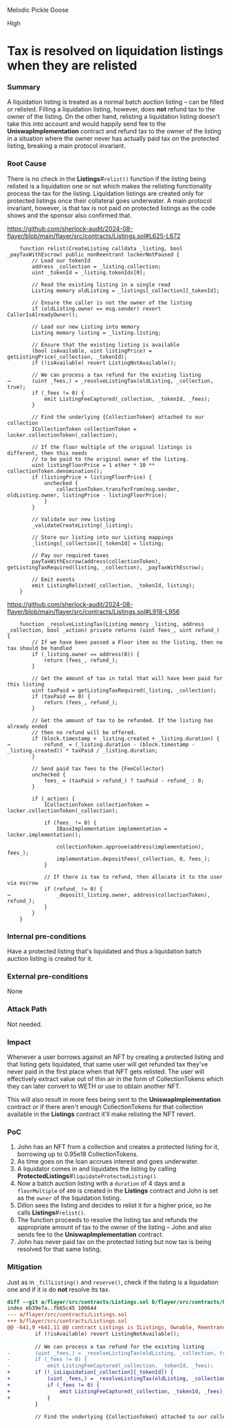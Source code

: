 Melodic Pickle Goose

High

# Tax is resolved on liquidation listings when they are relisted

### Summary

A liquidation listing is treated as a normal batch auction listing – can be filled or relisted. Filling a liquidation listing, however, does **not** refund tax to the owner of the listing. On the other hand, relisting a liquidation listing doesn't take this into account and would happily send fee to the **UniswapImplementation** contract and refund tax to the owner of the listing in a situation where the owner never has actually paid tax on the protected listing, breaking a main protocol invariant.


### Root Cause

There is no check in the **Listings**#`relist()` function if the listing being relisted is a liquidation one or not which makes the relisting functionality process the tax for the listing. Liquidation listings are created only for protected listings once their collateral goes underwater. A main protocol invariant, however, is that tax is not paid on protected listings as the code shows and the sponsor also confirmed that.

https://github.com/sherlock-audit/2024-08-flayer/blob/main/flayer/src/contracts/Listings.sol#L625-L672
```solidity
    function relist(CreateListing calldata _listing, bool _payTaxWithEscrow) public nonReentrant lockerNotPaused {
        // Load our tokenId
        address _collection = _listing.collection;
        uint _tokenId = _listing.tokenIds[0];

        // Read the existing listing in a single read
        Listing memory oldListing = _listings[_collection][_tokenId];

        // Ensure the caller is not the owner of the listing
        if (oldListing.owner == msg.sender) revert CallerIsAlreadyOwner();

        // Load our new Listing into memory
        Listing memory listing = _listing.listing;

        // Ensure that the existing listing is available
        (bool isAvailable, uint listingPrice) = getListingPrice(_collection, _tokenId);
        if (!isAvailable) revert ListingNotAvailable();

        // We can process a tax refund for the existing listing
→       (uint _fees,) = _resolveListingTax(oldListing, _collection, true);
        if (_fees != 0) {
            emit ListingFeeCaptured(_collection, _tokenId, _fees);
        }

        // Find the underlying {CollectionToken} attached to our collection
        ICollectionToken collectionToken = locker.collectionToken(_collection);

        // If the floor multiple of the original listings is different, then this needs
        // to be paid to the original owner of the listing.
        uint listingFloorPrice = 1 ether * 10 ** collectionToken.denomination();
        if (listingPrice > listingFloorPrice) {
            unchecked {
                collectionToken.transferFrom(msg.sender, oldListing.owner, listingPrice - listingFloorPrice);
            }
        }

        // Validate our new listing
        _validateCreateListing(_listing);

        // Store our listing into our Listing mappings
        _listings[_collection][_tokenId] = listing;

        // Pay our required taxes
        payTaxWithEscrow(address(collectionToken), getListingTaxRequired(listing, _collection), _payTaxWithEscrow);

        // Emit events
        emit ListingRelisted(_collection, _tokenId, listing);
    }
```

https://github.com/sherlock-audit/2024-08-flayer/blob/main/flayer/src/contracts/Listings.sol#L918-L956
```solidity
    function _resolveListingTax(Listing memory _listing, address _collection, bool _action) private returns (uint fees_, uint refund_) {
        // If we have been passed a Floor item as the listing, then no tax should be handled
        if (_listing.owner == address(0)) {
            return (fees_, refund_);
        }

        // Get the amount of tax in total that will have been paid for this listing
        uint taxPaid = getListingTaxRequired(_listing, _collection);
        if (taxPaid == 0) {
            return (fees_, refund_);
        }

        // Get the amount of tax to be refunded. If the listing has already ended
        // then no refund will be offered.
        if (block.timestamp < _listing.created + _listing.duration) {
→           refund_ = (_listing.duration - (block.timestamp - _listing.created)) * taxPaid / _listing.duration;
        }

        // Send paid tax fees to the {FeeCollector}
        unchecked {
            fees_ = (taxPaid > refund_) ? taxPaid - refund_ : 0;
        }

        if (_action) {
            ICollectionToken collectionToken = locker.collectionToken(_collection);

            if (fees_ != 0) {
                IBaseImplementation implementation = locker.implementation();

                collectionToken.approve(address(implementation), fees_);
                implementation.depositFees(_collection, 0, fees_);
            }

            // If there is tax to refund, then allocate it to the user via escrow
            if (refund_ != 0) {
→               _deposit(_listing.owner, address(collectionToken), refund_);
            }
        }
    }
```


### Internal pre-conditions

Have a protected listing that's liquidated and thus a liquidation batch auction listing is created for it.


### External pre-conditions

None

### Attack Path

Not needed.

### Impact

Whenever a user borrows against an NFT by creating a protected listing and that listing gets liquidated, that same user will get refunded tax they've never paid in the first place when that NFT gets relisted. The user will effectively extract value out of thin air in the form of CollectionTokens which they can later convert to WETH or use to obtain another NFT.

This will also result in more fees being sent to the **UniswapImplementation** contract or if there aren't enough CollectionTokens for that collection available in the **Listings** contract it'll make relisting the NFT revert.


### PoC

1. John has an NFT from a collection and creates a protected listing for it, borrowing up to 0.95e18 CollectionTokens.
2. As time goes on the loan accrues interest and goes underwater.
3. A liquidator comes in and liquidates the listing by calling **ProtectedListings**#`liquidateProtectedListing()`.
4. Now a batch auction listing with a `duration` of 4 days and a `floorMultiple` of `400` is created in the **Listings** contract and John is set as the `owner` of the liquidation listing.
5. Dillon sees the listing and decides to relist it for a higher price, so he calls **Listings**#`relist()`.
6. The function proceeds to resolve the listing tax and refunds the appropriate amount of tax to the owner of the listing – John and also sends fee to the **UniswapImplementation** contract.
7. John has never paid tax on the protected listing but now tax is being resolved for that same listing.


### Mitigation

Just as in `_fillListing()` and `reserve()`, check if the listing is a liquidation one and if it is do **not** resolve its tax.
```diff
diff --git a/flayer/src/contracts/Listings.sol b/flayer/src/contracts/Listings.sol
index eb39e7a..fb65c45 100644
--- a/flayer/src/contracts/Listings.sol
+++ b/flayer/src/contracts/Listings.sol
@@ -641,9 +641,11 @@ contract Listings is IListings, Ownable, ReentrancyGuard, TokenEscrow {
         if (!isAvailable) revert ListingNotAvailable();
 
         // We can process a tax refund for the existing listing
-        (uint _fees,) = _resolveListingTax(oldListing, _collection, true);
-        if (_fees != 0) {
-            emit ListingFeeCaptured(_collection, _tokenId, _fees);
+        if (!_isLiquidation[_collection][_tokenId]) {
+            (uint _fees,) = _resolveListingTax(oldListing, _collection, true);
+            if (_fees != 0) {
+                emit ListingFeeCaptured(_collection, _tokenId, _fees);
+            }
         }
 
         // Find the underlying {CollectionToken} attached to our collection

```
